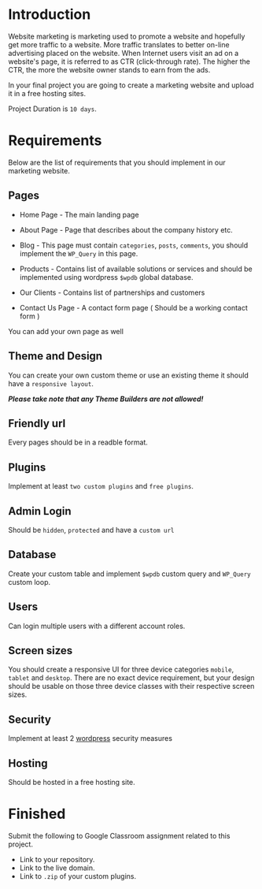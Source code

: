 # Introduction

Website marketing is marketing used to promote a website and hopefully get more traffic to a website. More traffic translates to better on-line advertising placed on the website. When Internet users visit an ad on a website's page, it is referred to as CTR (click-through rate). The higher the CTR, the more the website owner stands to earn from the ads.

In your final project you are going to create a marketing website and upload it in a free hosting sites. 

Project Duration is `10 days`.

# Requirements
Below are the list of requirements that you should implement in our marketing website.

## Pages

* Home Page - The main landing page

* About Page - Page that describes about the company history etc.

* Blog - This page must contain `categories`, `posts`, `comments`, you should implement the `WP_Query` in this page.

* Products - Contains list of available solutions or services and should be implemented using wordpress `$wpdb` global database.

* Our Clients - Contains list of partnerships and customers

* Contact Us Page - A contact form page ( Should be a working contact form )

You can add your own page as well
  
## Theme and Design

You can create your own custom theme or use an existing theme it should have a `responsive layout`.

***Please take note that any Theme Builders are not allowed!***

## Friendly url
Every pages should be in a readble format.

## Plugins
Implement at least `two custom plugins` and `free plugins`.

## Admin Login
Should be `hidden`, `protected` and have a `custom url`

## Database 
Create your custom table and implement `$wpdb` custom query and `WP_Query` custom loop.

## Users
Can login multiple users with a different account roles.

## Screen sizes
You should create a responsive UI for three device categories `mobile`, `tablet` and `desktop`. There are no exact device requirement, but your design should be usable on those three device classes with their respective screen sizes.

## Security
Implement at least 2 [wordpress](https://www.wpbeginner.com/wordpress-security/) security measures

## Hosting
Should be hosted in a free hosting site. 


# Finished
Submit the following to Google Classroom assignment related to this project.

* Link to your repository.
* Link to the live domain.
* Link to `.zip` of your custom plugins.


